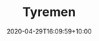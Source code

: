 ---
title: "Tyremen"
intro: "eCommerce website for seeling tyres and tyre fitting."
date: 2020-04-29T16:09:59+10:00
draft: false
layout: case-study
website: "https://tyremen.co.uk"
---